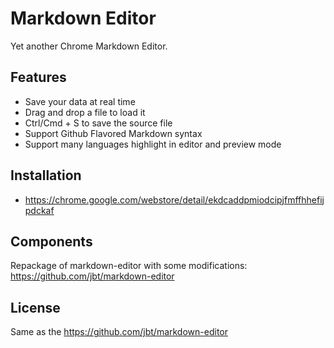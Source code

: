 # Markdown Editor

Yet another Chrome Markdown Editor.

## Features

* Save your data at real time
* Drag and drop a file to load it
* Ctrl/Cmd + S to save the source file
* Support Github Flavored Markdown syntax
* Support many languages highlight in editor and preview mode

## Installation

* https://chrome.google.com/webstore/detail/ekdcaddpmiodcipjfmffhhefijpdckaf

## Components

Repackage of markdown-editor with some modifications: https://github.com/jbt/markdown-editor


## License

Same as the https://github.com/jbt/markdown-editor
